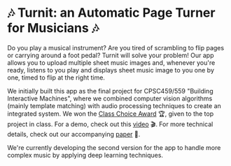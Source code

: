 # :notes: Turnit: an Automatic Page Turner for Musicians :notes:

Do you play a musical instrument? Are you tired of scrambling to flip pages or carrying around a foot pedal? Turnit will solve your problem! Our app allows you to upload multiple sheet music images and, whenever you're ready, listens to you play and displays sheet music image to you one by one, timed to flip at the right time.

We initially built this app as the final project for CPSC459/559 "Building Interactive Machines", where we combined computer vision algorithms (mainly template matching) with audio processing techniques to create an integrated system. We won the [Class Choice Award](https://cpsc459-bim.gitlab.io/f19/projects_list/) :trophy:, given to the top project in class. For a demo, check out this [video](https://youtu.be/lQWgagWgHMw) :clapper:. For more technical details, check out our accompanying [paper](https://cpsc459-bim.gitlab.io/f19/assets/reports/music.pdf) :page_with_curl:.

We're currently developing the second version for the app to handle more complex music by applying deep learning techniques. 
